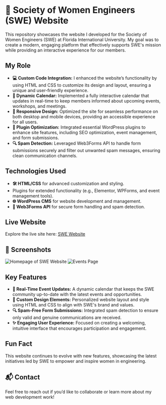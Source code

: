 # 🌟 Society of Women Engineers (SWE) Website

This repository showcases the website I developed for the Society of Women Engineers (SWE) at Florida International University. My goal was to create a modern, engaging platform that effectively supports SWE's mission while providing an interactive experience for our members.

## My Role
- **💻 Custom Code Integration:** I enhanced the website’s functionality by using HTML and CSS to customize its design and layout, ensuring a unique and user-friendly experience.
- **📅 Dynamic Calendar:** Implemented a fully interactive calendar that updates in real-time to keep members informed about upcoming events, workshops, and meetings.
- **📱 Responsive Design:** Optimized the site for seamless performance on both desktop and mobile devices, providing an accessible experience for all users.
- **🔧 Plugin Optimization:** Integrated essential WordPress plugins to enhance site features, including SEO optimization, event management, and form submissions.
- **🔍 Spam Detection:** Leveraged Web3Forms API to handle form submissions securely and filter out unwanted spam messages, ensuring clean communication channels.

## Technologies Used
- **🛠 HTML/CSS** for advanced customization and styling.
- Plugins for extended functionality (e.g., Elementor, WPForms, and event management tools).
- **🌐 WordPress CMS** for website development and management.
- **🔗 Web3Forms API** for secure form handling and spam detection.

## Live Website
Explore the live site here: [SWE Website](https://sites.swe.org/florida-international-university/)

## 📸 Screenshots
![Homepage of SWE Website](link-to-screenshot-of-homepage)
![Events Page](link-to-screenshot-of-events-page)

## Key Features
- **📆 Real-Time Event Updates:** A dynamic calendar that keeps the SWE community up-to-date with the latest events and opportunities.
- **🎨 Custom Design Elements:** Personalized website layout and style using HTML and CSS to align with SWE's brand and values.
- **🔍 Spam-Free Form Submissions:** Integrated spam detection to ensure only valid and genuine communications are received.
- **✨ Engaging User Experience:** Focused on creating a welcoming, intuitive interface that encourages participation and engagement.

## Fun Fact
This website continues to evolve with new features, showcasing the latest initiatives led by SWE to empower and inspire women in engineering.

## 📬 Contact
Feel free to reach out if you’d like to collaborate or learn more about my web development work!
